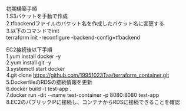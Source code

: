 初期構築手順    
1.S3バケットを手動で作成    
2.tfbackendファイルのバケット名を作成したバケット名に変更する    
3.以下のコマンドでinit    
terraform init -reconfigure -backend-config=tfbackend    

EC2接続後以下手順    
1.yum install docker -y    
2.yum install git -y    
3.systemctl start docker    
4.git clone https://github.com/19951023Taa/terraform_container.git  
5.DockerfileのRDSの接続情報を更新    
6.docker build -t test-app .    
7.docker run -dit --name test-container -p 8080:8080 test-app    
8.EC2のパブリックIPに接続し、コンテナからRDSに接続できることを確認